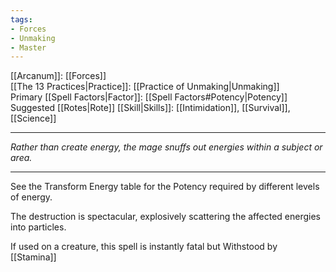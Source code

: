 ```yaml
---
tags:
- Forces
- Unmaking
- Master
---
```


[[Arcanum]]: [[Forces]]\
[[The 13 Practices|Practice]]: [[Practice of Unmaking|Unmaking]]\
Primary [[Spell Factors|Factor]]: [[Spell Factors#Potency|Potency]]\
Suggested [[Rotes|Rote]] [[Skill|Skills]]: [[Intimidation]], [[Survival]], [[Science]]

---

_Rather than create energy, the mage snuffs out energies within a subject or area._

---

See the Transform Energy table for the Potency required by different levels of energy.

The destruction is spectacular, explosively scattering the affected energies into particles. 

If used on a creature, this spell is instantly fatal but Withstood by [[Stamina]]